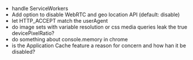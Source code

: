 
- handle ServiceWorkers
- Add option to disable WebRTC and geo location API (default: disable)
- let HTTP_ACCEPT match the userAgent
- do image sets with variable resolution or css media queries leak the true devicePixelRatio?
- do something about console.memory in chrome
- is the Application Cache feature a reason for concern and how han it be disabled?
